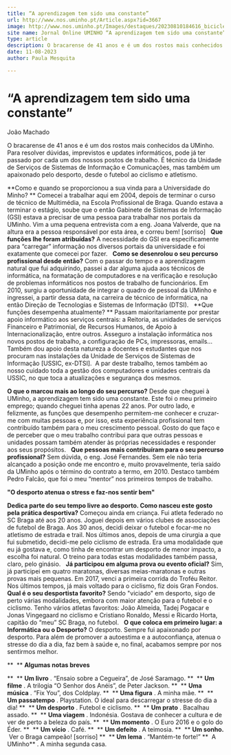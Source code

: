 ```yaml
---
title: “A aprendizagem tem sido uma constante”
url: http://www.nos.uminho.pt/Article.aspx?id=3667
image: http://www.nos.uminho.pt/Images/destaques/20230810184616_bicicleta.jpg
site name: Jornal Online UMINHO “A aprendizagem tem sido uma constante”
type: article
description: O bracarense de 41 anos e é um dos rostos mais conhecidos da UMinho. Para resolver dúvidas, imprevistos e updates informáticos, pode já ter passado por cada um dos nossos postos de trabalho. É técnico da Unidade de Serviços de Sistemas de Informação e Comunicações, mas também um apaixonado pelo desporto, desde o futebol ao ciclismo e atletismo.
date: 11-08-2023
author: Paula Mesquita

---
```

# “A aprendizagem tem sido uma constante”


  

João Machado

O bracarense de 41 anos e é um dos rostos mais conhecidos da UMinho. Para resolver dúvidas, imprevistos e updates informáticos, pode já ter passado por cada um dos nossos postos de trabalho. É técnico da Unidade de Serviços de Sistemas de Informação e Comunicações, mas também um apaixonado pelo desporto, desde o futebol ao ciclismo e atletismo.

**Como e quando se proporcionou a sua vinda para a Universidade do Minho? ** 
Comecei a trabalhar aqui em 2004, depois de terminar o curso de técnico de Multimédia, na Escola Profissional de Braga. Quando estava a terminar o estágio, soube que o então Gabinete de Sistemas de Informação (GSI) estava a precisar de uma pessoa para trabalhar nos portais da UMinho. Vim a uma pequena entrevista com a eng. Joana Valverde, que na altura era a pessoa responsável por esta área, e correu bem! [sorriso]
 
**Que funções lhe foram atribuídas?** 
A necessidade do GSI era especificamente para “carregar” informação nos diversos portais da universidade e foi exatamente que comecei por fazer.
 
**Como se desenrolou o seu percurso profissional desde então?** 
Com o passar do tempo e a aprendizagem natural que fui adquirindo, passei a dar alguma ajuda aos técnicos de informática, na formatação de computadores e na verificação e resolução de problemas informáticos nos postos de trabalho de funcionários. Em 2010, surgiu a oportunidade de integrar o quadro de pessoal da UMinho e ingressei, a partir dessa data, na carreira de técnico de informática, na então Direção de Tecnologias e Sistemas de Informação (DTSI).
 
**Que funções desempenha atualmente? ** 
Passam maioritariamente por prestar apoio informático aos serviços centrais: a Reitoria, as unidades de serviços Financeiro e Patrimonial, de Recursos Humanos, de Apoio à Internacionalização, entre outros. Asseguro a instalação informática nos novos postos de trabalho, a configuração de PCs, impressoras, emails... Também dou apoio desta natureza a docentes e estudantes que nos procuram nas instalações da Unidade de Serviços de Sistemas de Informação [USSIC, ex-DTSI].  A par deste trabalho, temos também ao nosso cuidado toda a gestão dos computadores e unidades centrais da USSIC, no que toca a atualizações e segurança dos mesmos.

**O que o marcou mais ao longo do seu percurso?** 
Desde que cheguei à UMinho, a aprendizagem tem sido uma constante. Este foi o meu primeiro emprego; quando cheguei tinha apenas 22 anos. Por outro lado, e felizmente, as funções que desempenho permitem-me conhecer e cruzar-me com muitas pessoas e, por isso, esta experiência profissional tem contribuído também para o meu crescimento pessoal. Gosto do que faço e de perceber que o meu trabalho contribui para que outras pessoas e unidades possam também atender às próprias necessidades e responder aos seus propósitos.
 
**Que pessoas mais contribuíram para o seu percurso profissional?** 
Sem dúvida, o eng. José Fernandes. Sem ele não teria alcançado a posição onde me encontro e, muito provavelmente, teria saído da UMinho após o término do contrato a termo, em 2010. Destaco também Pedro Falcão, que foi o meu “mentor” nos primeiros tempos de trabalho.
 

**"O desporto atenua o stress e faz-nos sentir bem"** 

**Dedica parte do seu tempo livre ao desporto. Como nasceu este gosto pela prática desportiva?** 
Começou ainda em criança. Fui atleta federado no SC Braga até aos 20 anos. Joguei depois em vários clubes de associações de futebol de Braga. Aos 30 anos, decidi deixar o futebol e focar-me no atletismo de estrada e trail. Nos últimos anos, depois de uma cirurgia a que fui submetido, decidi-me pelo ciclismo de estrada. Era uma modalidade que eu já gostava e, como tinha de encontrar um desporto de menor impacto, a escolha foi natural. O treino para todas estas modalidades também passa, claro, pelo ginásio.
 
**Já participou em alguma prova ou evento oficial?** 
Sim, já participei em quatro maratonas, diversas meias-maratonas e outras provas mais pequenas. Em 2017, venci a primeira corrida do Troféu Reitor. Nos últimos tempos, já mais voltado para o ciclismo, fiz dois Gran Fondos.
 
**Qual é o seu desportista favorito?** 
Sendo "viciado" em desporto, sigo de perto várias modalidades, embora com maior atenção para o futebol e o ciclismo. Tenho vários atletas favoritos: João Almeida, Tadej Pogacar e Jonas Vingegaard no ciclismo e Cristiano Ronaldo, Messi e Ricardo Horta, capitão do “meu” SC Braga, no futebol.
 
**O que coloca em primeiro lugar: a Informática ou o Desporto?** 
O desporto. Sempre fui apaixonado por desporto. Para além de promover a autoestima e a autoconfiança, atenua o stresse do dia a dia, faz bem à saúde e, no final, acabamos sempre por nos sentirmos melhor.
 

**  ** **Algumas notas breves** 

**  ** **Um livro** . “Ensaio sobre a Cegueira”, de José Saramago.
**  ** **Um filme** . A trilogia “O Senhor dos Anéis”, de Peter Jackson.
**  ** **Uma música** . “Fix You”, dos Coldplay.
**  ** **Uma figura** . A minha mãe.
**  ** **Um passatempo** . Playstation. O ideal para descarregar o stresse do dia a dia!
**  ** **Um desporto** . Futebol e ciclismo.
**  ** **Um prato** . Bacalhau assado.
**  ** **Uma viagem** . Indonésia. Gostava de conhecer a cultura e de ver de perto a beleza do país.
**  ** **Um momento** . O Euro 2016 e o golo do Éder.
**  ** **Um vício** . Café.
**  ** **Um defeito** . A teimosia.
**  ** **Um sonho.**  Ver o Braga campeão! [sorriso]
**  ** **Um lema** . “Mantém-te forte!”
**  A UMinho** . A minha segunda casa.
 

